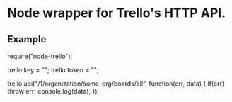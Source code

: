 Node wrapper for Trello's HTTP API.
====

## Example

  require("node-trello");

  trello.key = "<your key>";
  trello.token = "<token>";

  trello.api("/1/organization/some-org/boards/all", function(err, data) {
    if(err) throw err;
    console.log(data);
  });
